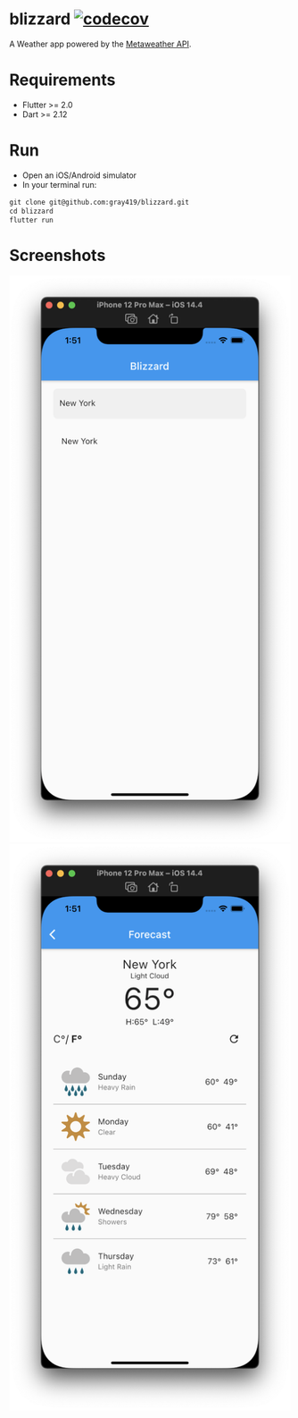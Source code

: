 # blizzard [![codecov](https://codecov.io/gh/gray419/blizzard/branch/master/graph/badge.svg?token=D8D88OVIBQ)](https://codecov.io/gh/gray419/blizzard)

A Weather app powered by the [Metaweather API](https://www.metaweather.com/api/).

# Requirements
- Flutter >= 2.0
- Dart >= 2.12

# Run
- Open an iOS/Android simulator
- In your terminal run:
```
git clone git@github.com:gray419/blizzard.git
cd blizzard
flutter run
```
# Screenshots
![Search](screenshots/search_page.png)
![Forecast](screenshots/forecast_page.png)
